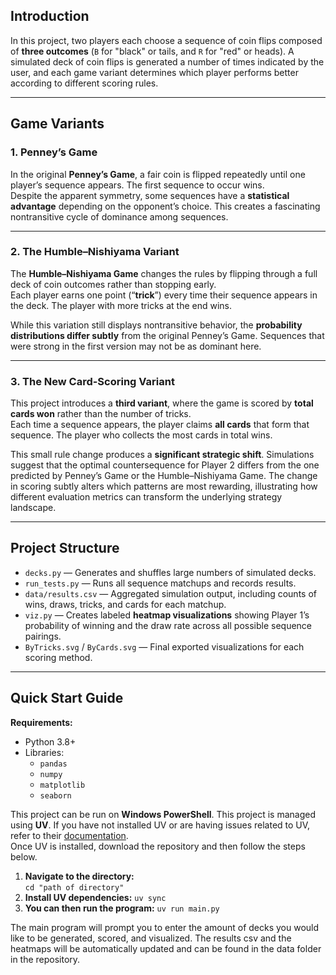 ## Introduction

In this project, two players each choose a sequence of coin flips composed of **three outcomes** (`B` for "black" or tails, and `R` for "red" or heads). A simulated deck of coin flips is generated a number of times indicated by the user, and each game variant determines which player performs better according to different scoring rules.

---

## Game Variants

### 1. Penney’s Game
In the original **Penney’s Game**, a fair coin is flipped repeatedly until one player’s sequence appears. The first sequence to occur wins.  
Despite the apparent symmetry, some sequences have a **statistical advantage** depending on the opponent’s choice. This creates a fascinating nontransitive cycle of dominance among sequences.

---

### 2. The Humble–Nishiyama Variant
The **Humble–Nishiyama Game** changes the rules by flipping through a full deck of coin outcomes rather than stopping early.  
Each player earns one point (“**trick**”) every time their sequence appears in the deck. The player with more tricks at the end wins.  

While this variation still displays nontransitive behavior, the **probability distributions differ subtly** from the original Penney’s Game. Sequences that were strong in the first version may not be as dominant here.

---

### 3. The New Card-Scoring Variant
This project introduces a **third variant**, where the game is scored by **total cards won** rather than the number of tricks.  
Each time a sequence appears, the player claims **all cards** that form that sequence. The player who collects the most cards in total wins.

This small rule change produces a **significant strategic shift**. Simulations suggest that the optimal countersequence for Player 2 differs from the one predicted by Penney’s Game or the Humble–Nishiyama Game. The change in scoring subtly alters which patterns are most rewarding, illustrating how different evaluation metrics can transform the underlying strategy landscape.

---

## Project Structure

- `decks.py` — Generates and shuffles large numbers of simulated decks.
- `run_tests.py` — Runs all sequence matchups and records results.
- `data/results.csv` — Aggregated simulation output, including counts of wins, draws, tricks, and cards for each matchup.
- `viz.py` — Creates labeled **heatmap visualizations** showing Player 1’s probability of winning and the draw rate across all possible sequence pairings.
- `ByTricks.svg` / `ByCards.svg` — Final exported visualizations for each scoring method.

---

## Quick Start Guide

**Requirements:**
- Python 3.8+
- Libraries:
  - `pandas`
  - `numpy`
  - `matplotlib`
  - `seaborn`

This project can be run on **Windows PowerShell**. This project is managed using **UV**. If you have not installed UV or are having issues related to UV, refer to their [documentation](https://docs.astral.sh/uv/guides/install-python/).  
Once UV is installed, download the repository and then follow the steps below.  

1. **Navigate to the directory:**  
   `cd "path of directory"`
2. **Install UV dependencies:**
    `uv sync`
3. **You can then run the program:**
    `uv run main.py`
  
The main program will prompt you to enter the amount of decks you would like to be generated, scored, and visualized. The results csv and the heatmaps will be automatically updated and can be found in the data folder in the repository. 